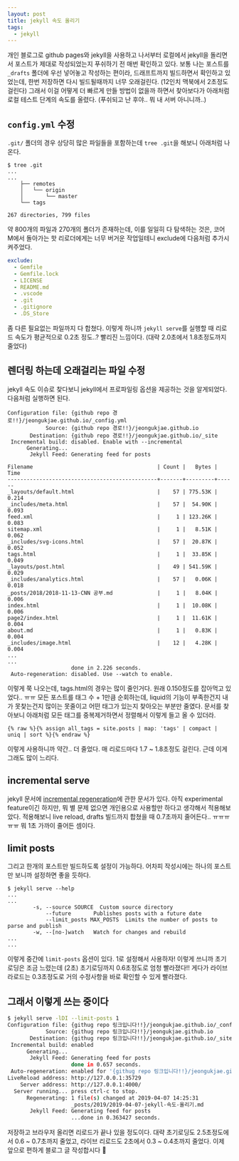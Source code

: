 ```yaml
---
layout: post
title: jekyll 속도 올리기
tags:
  - jekyll
---
```


개인 블로그로 github pages와 jekyll을 사용하고 나서부터 로컬에서 jekyll을 돌리면서 포스트가 제대로 작성되었는지 푸쉬하기 전 매번 확인하고 있다. 보통 나는 포스트를 `_drafts` 폴더에 우선 넣어놓고 작성하는 편이라, 드래프트까지 빌드하면서 확인하고 있었는데, 한번 저장하면 다시 빌드될때까지 너무 오래걸린다. (12인치 맥북에서 2초정도 걸린다) 그래서 이걸 어떻게 더 빠르게 만들 방법이 없을까 하면서 찾아보다가 아래처럼 로컬 테스트 단계의 속도를 올렸다. (푸쉬되고 난 후야.. 뭐 내 서버 아니니까..)

## `config.yml` 수정

`.git/` 폴더의 경우 상당히 많은 파일들을 포함하는데 `tree .git`을 해보니 아래처럼 나온다.

```shell
$ tree .git
...
...
    ├── remotes
    │   └── origin
    │       └── master
    └── tags

267 directories, 799 files
```

약 800개의 파일과 270개의 폴더가 존재하는데, 이를 일일히 다 탐색하는 것은, 코어 M에서 돌아가는 핫 리로더에게는 너무 버거운 작업일테니 exclude에 다음처럼 추가시켜주었다.

```yaml
exclude:
  - Gemfile
  - Gemfile.lock
  - LICENSE
  - README.md
  - .vscode
  - .git
  - .gitignore
  - .DS_Store
```

좀 다른 필요없는 파일까지 다 합쳤다. 이렇게 하니까 `jekyll serve`를 실행할 때 리로드 속도가 평균적으로 0.2초 정도..? 빨리진 느낌이다. (대략 2.0초에서 1.8초정도까지 줄었다)

## 렌더링 하는데 오래걸리는 파일 수정

jekyll 속도 이슈로 찾다보니 jekyll에서 프로파일링 옵션을 제공하는 것을 알게되었다. 다음처럼 실행하면 된다.

```shell
Configuration file: {github repo 경로!!}/jeongukjae.github.io/_config.yml
            Source: {github repo 경로!!}/jeongukjae.github.io
       Destination: {github repo 경로!!}/jeongukjae.github.io/_site
 Incremental build: disabled. Enable with --incremental
      Generating...
       Jekyll Feed: Generating feed for posts

Filename                                       | Count |   Bytes |  Time
-----------------------------------------------+-------+---------+------
_layouts/default.html                          |    57 | 775.53K | 0.214
_includes/meta.html                            |    57 |  54.90K | 0.093
feed.xml                                       |     1 | 123.26K | 0.083
sitemap.xml                                    |     1 |   8.51K | 0.062
_includes/svg-icons.html                       |    57 |  20.87K | 0.052
tags.html                                      |     1 |  33.85K | 0.049
_layouts/post.html                             |    49 | 541.59K | 0.029
_includes/analytics.html                       |    57 |   0.06K | 0.018
_posts/2018/2018-11-13-CNN 공부.md              |     1 |   8.04K | 0.006
index.html                                     |     1 |  10.08K | 0.006
page2/index.html                               |     1 |  11.61K | 0.004
about.md                                       |     1 |   0.83K | 0.004
_includes/image.html                           |    12 |   4.28K | 0.004
...
...
                    done in 2.226 seconds.
 Auto-regeneration: disabled. Use --watch to enable.
```

이렇게 쭉 나오는데, tags.html의 경우는 많이 줄인거다. 원래 0.150정도를 잡아먹고 있었다.. ㅠㅠ 모든 포스트를 태그 수 + 1만큼 순회하는데, liquid의 기능이 부족한건지 내가 못찾는건지 많이는 못줄이고 어떤 태그가 있는지 찾아오는 부분만 줄였다. 문서를 찾아보니 아래처럼 모든 태그를 중복제거하면서 정렬해서 이렇게 들고 올 수 있더라.

```liquid
{% raw %}{% assign all_tags = site.posts | map: 'tags' | compact | uniq | sort %}{% endraw %}
```

이렇게 사용하니까 약간.. 더 줄었다. 매 리로드마다 1.7 ~ 1.8초정도 걸린다. 근데 이게 그래도 많이 느리다.

## incremental serve

jekyll 문서에 [incremental regeneration](https://jekyllrb.com/docs/configuration/incremental-regeneration/)에 관한 문서가 있다. 아직 experimental feature이긴 하지만, 뭐 별 문제 없으면 개인용으로 사용할만 하다고 생각해서 적용해보았다. 적용해보니 live reload, drafts 빌드까지 합쳤을 때 0.7초까지 줄어든다.. ㅠㅠㅠㅠㅠ 뭐 1초 가까이 줄어든 셈이다.

## limit posts

그리고 한개의 포스트만 빌드하도록 설정이 가능하다. 어차피 작성시에는 하나의 포스트만 보니까 설정하면 좋을 듯하다.

```shell
$ jekyll serve --help
...
...
        -s, --source SOURCE  Custom source directory
            --future       Publishes posts with a future date
            --limit_posts MAX_POSTS  Limits the number of posts to parse and publish
        -w, --[no-]watch   Watch for changes and rebuild
...
...
```

이렇게 중간에 `limit-posts` 옵션이 있다. 1로 설정해서 사용하자! 이렇게 쓰니까 초기 로딩은 조금 느렸는데 (2초) 초기로딩까지 0.6초정도로 엄청 빨라졌다!! 게다가 라이브 라로드는 0.3초정도로 거의 수정사항을 바로 확인할 수 있게 빨라졌다.

## 그래서 이렇게 쓰는 중이다

```bash
$ jekyll serve -lDI --limit-posts 1
Configuration file: {githug repo 링크입니다!!}/jeongukjae.github.io/_config.yml
            Source: {githug repo 링크입니다!!}/jeongukjae.github.io
       Destination: {githug repo 링크입니다!!}/jeongukjae.github.io/_site
 Incremental build: enabled
      Generating...
       Jekyll Feed: Generating feed for posts
                    done in 0.657 seconds.
 Auto-regeneration: enabled for '{githug repo 링크입니다!!}/jeongukjae.github.io'
LiveReload address: http://127.0.0.1:35729
    Server address: http://127.0.0.1:4000/
  Server running... press ctrl-c to stop.
      Regenerating: 1 file(s) changed at 2019-04-07 14:25:31
                    _posts/2019/2019-04-07-jekyll-속도-올리기.md
       Jekyll Feed: Generating feed for posts
                    ...done in 0.363427 seconds.
```

저장하고 브라우저 올리면 리로드가 끝나 있을 정도이다. 대략 초기로딩도 2.5초정도에서 0.6 ~ 0.7초까지 줄었고, 라이브 리로드도 2초에서 0.3 ~ 0.4초까지 줄었다. 이제 앞으로 편하게 블로그 글 작성합시다 🤗
